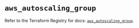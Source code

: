 # `aws_autoscaling_group`

Refer to the Terraform Registry for docs: [`aws_autoscaling_group`](https://registry.terraform.io/providers/hashicorp/aws/5.98.0/docs/resources/autoscaling_group).
